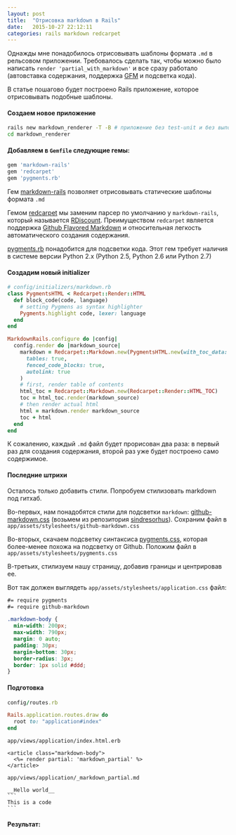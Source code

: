 ```yaml
---
layout: post
title:  "Отрисовка markdown в Rails"
date:   2015-10-27 22:12:11
categories: rails markdown redcarpet
---
```


Однажды мне понадобилось отрисовывать шаблоны формата `.md` в рельсовом приложении.
Требовалось сделать так, чтобы можно было написать `render 'partial_with_markdown'`
и все сразу работало (автовставка содержания, поддержка [GFM](https://help.github.com/articles/github-flavored-markdown/)
и подсветка кода).

В статье пошагово будет построено Rails приложение, которое отрисовывать подобные
шаблоны.

#### Создаем новое приложение

```sh
rails new markdown_renderer -T -B # приложение без test-unit и без выполнения bundle
cd markdown_renderer
```

#### Добавляем в `Gemfile` следующие гемы:

```ruby
gem 'markdown-rails'
gem 'redcarpet'
gem 'pygments.rb'
```

Гем [markdown-rails](https://github.com/joliss/markdown-rails) позволяет отрисовывать
статические шаблоны формата `.md`

Гемом [redcarpet](https://github.com/vmg/redcarpet) мы заменим парсер по умолчанию у 
`markdown-rails`, который называется [RDiscount](https://github.com/rtomayko/rdiscount).
Преимуществом `redcarpet` является поддержка
[Github Flavored Markdown](https://help.github.com/articles/github-flavored-markdown/)
и относительная легкость автоматического создания содержания.

[pygments.rb](https://github.com/tmm1/pygments.rb) понадобится для подсветки кода.
Этот гем требует наличия в системе версии Python 2.x (Python 2.5, Python 2.6 или 
Python 2.7)

#### Создадим новый initializer

```ruby
# config/initializers/markdown.rb
class PygmentsHTML < Redcarpet::Render::HTML
  def block_code(code, language)
    # setting Pygmens as syntax highlighter
    Pygments.highlight code, lexer: language
  end
end

MarkdownRails.configure do |config|
  config.render do |markdown_source|
    markdown = Redcarpet::Markdown.new(PygmentsHTML.new(with_toc_data: true),
      tables: true,
      fenced_code_blocks: true,
      autolink: true
    )
    # first, render table of contents
    html_toc = Redcarpet::Markdown.new(Redcarpet::Render::HTML_TOC)
    toc = html_toc.render(markdown_source)
    # then render actual html
    html = markdown.render markdown_source
    toc + html
  end
end
```

К сожалению, каждый `.md` файл будет прорисован два раза: в первый раз для создания
содержания, второй раз уже будет построено само содержимое.

#### Последние штрихи

Осталось только добавить стили. Попробуем стилизовать markdown под гитхаб. 

Во-первых, нам понадобятся стили для подсветки `markdown`: 
[github-markdown.css](https://github.com/sindresorhus/github-markdown-css/blob/gh-pages/github-markdown.css)
(возьмем из репозитория [sindresorhus](https://github.com/sindresorhus/github-markdown-css)). Сохраним файл в 
`app/assets/stylesheets/github-markdown.css`

Во-вторых, скачаем подсветку синтаксиса [pygments.css](/public/2015-10-27-render-markdown-in-rails/pygments.css),
которая более-менее похожа на подсветку от Github. Положим файл в `app/assets/stylesheets/pygments.css`

В-третьих, стилизуем нашу страницу, добавив границы и центрировав ее.

Вот так должен выглядеть `app/assets/stylesheets/application.css` файл:

```css
#= require pygments
#= require github-markdown

.markdown-body {
  min-width: 200px;
  max-width: 790px;
  margin: 0 auto;
  padding: 30px;
  margin-bottom: 30px;
  border-radius: 3px;
  border: 1px solid #ddd;
}
```

#### Подготовка 

```ruby
config/routes.rb

Rails.application.routes.draw do
  root to: "application#index"
end
```

`app/views/application/index.html.erb`

```erb
<article class="markdown-body">
  <%= render partial: 'markdown_partial' %>
</article>
```

`app/views/application/_markdown_partial.md`

    __Hello world__
    ```
    This is a code
    ```


#### Результат:


